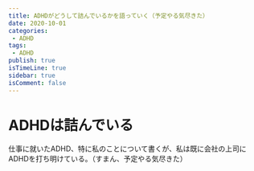 ```yaml
---
title: ADHDがどうして詰んでいるかを語っていく（予定やる気尽きた）
date: 2020-10-01
categories:
 - ADHD
tags:
 - ADHD
publish: true
isTimeLine: true
sidebar: true
isComment: false
---
```


# ADHDは詰んでいる
仕事に就いたADHD、特に私のことについて書くが、私は既に会社の上司にADHDを打ち明けている。（すまん、予定やる気尽きた）
